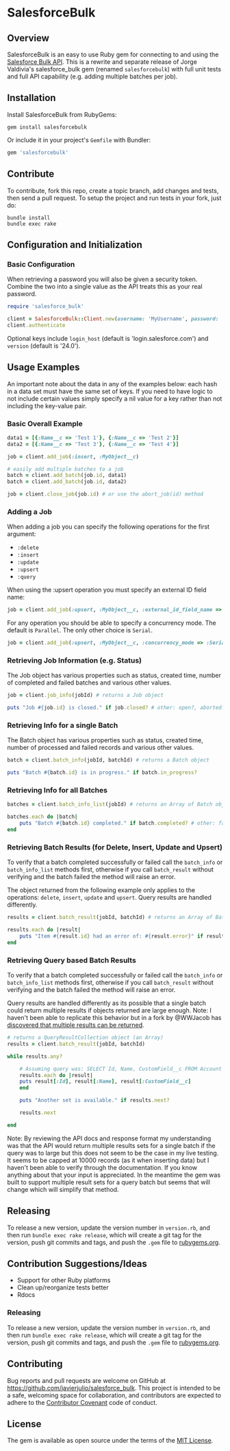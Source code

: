 # SalesforceBulk

## Overview

SalesforceBulk is an easy to use Ruby gem for connecting to and using the [Salesforce Bulk API](http://www.salesforce.com/us/developer/docs/api_asynch/index.htm). This is a rewrite and separate release of Jorge Valdivia's salesforce_bulk gem (renamed `salesforcebulk`) with full unit tests and full API capability (e.g. adding multiple batches per job).

## Installation

Install SalesforceBulk from RubyGems:

```
gem install salesforcebulk
```

Or include it in your project's `Gemfile` with Bundler:

```ruby
gem 'salesforcebulk'
```

## Contribute

To contribute, fork this repo, create a topic branch, add changes and tests, then send a pull request. To setup the project and run tests in your fork, just do:

```
bundle install
bundle exec rake
```

## Configuration and Initialization

### Basic Configuration

When retrieving a password you will also be given a security token. Combine the two into a single value as the API treats this as your real password.

```ruby
require 'salesforce_bulk'

client = SalesforceBulk::Client.new(username: 'MyUsername', password: 'MyPasswordWithSecurtyToken')
client.authenticate
```

Optional keys include `login_host` (default is 'login.salesforce.com') and `version` (default is '24.0').

## Usage Examples

An important note about the data in any of the examples below: each hash in a data set must have the same set of keys. If you need to have logic to not include certain values simply specify a nil value for a key rather than not including the key-value pair.

### Basic Overall Example

```ruby
data1 = [{:Name__c => 'Test 1'}, {:Name__c => 'Test 2'}]
data2 = [{:Name__c => 'Test 3'}, {:Name__c => 'Test 4'}]

job = client.add_job(:insert, :MyObject__c)

# easily add multiple batches to a job
batch = client.add_batch(job.id, data1)
batch = client.add_batch(job.id, data2)

job = client.close_job(job.id) # or use the abort_job(id) method
```

### Adding a Job

When adding a job you can specify the following operations for the first argument:
- `:delete`
- `:insert`
- `:update`
- `:upsert`
- `:query`

When using the :upsert operation you must specify an external ID field name:

```ruby
job = client.add_job(:upsert, :MyObject__c, :external_id_field_name => :MyId__c)
```

For any operation you should be able to specify a concurrency mode. The default is `Parallel`. The only other choice is `Serial`.

```ruby
job = client.add_job(:upsert, :MyObject__c, :concurrency_mode => :Serial, :external_id_field_name => :MyId__c)
```

### Retrieving Job Information (e.g. Status)

The Job object has various properties such as status, created time, number of completed and failed batches and various other values.

```ruby
job = client.job_info(jobId) # returns a Job object

puts "Job #{job.id} is closed." if job.closed? # other: open?, aborted?
```

### Retrieving Info for a single Batch

The Batch object has various properties such as status, created time, number of processed and failed records and various other values.

```ruby
batch = client.batch_info(jobId, batchId) # returns a Batch object

puts "Batch #{batch.id} is in progress." if batch.in_progress?
```

### Retrieving Info for all Batches

```ruby
batches = client.batch_info_list(jobId) # returns an Array of Batch objects

batches.each do |batch|
    puts "Batch #{batch.id} completed." if batch.completed? # other: failed?, in_progress?, queued?
end
```

### Retrieving Batch Results (for Delete, Insert, Update and Upsert)

To verify that a batch completed successfully or failed call the `batch_info` or `batch_info_list` methods first, otherwise if you call `batch_result` without verifying and the batch failed the method will raise an error.

The object returned from the following example only applies to the operations: `delete`, `insert`, `update` and `upsert`. Query results are handled differently.

```ruby
results = client.batch_result(jobId, batchId) # returns an Array of BatchResult objects

results.each do |result|
    puts "Item #{result.id} had an error of: #{result.error}" if result.error?
end
```

### Retrieving Query based Batch Results

To verify that a batch completed successfully or failed call the `batch_info` or `batch_info_list` methods first, otherwise if you call `batch_result` without verifying and the batch failed the method will raise an error.

Query results are handled differently as its possible that a single batch could return multiple results if objects returned are large enough. Note: I haven't been able to replicate this behavior but in a fork by @WWJacob has [discovered that multiple results can be returned](https://github.com/WWJacob/salesforce_bulk/commit/8f9e68c390230e885823e45cd2616ac3159697ef).

```ruby
# returns a QueryResultCollection object (an Array)
results = client.batch_result(jobId, batchId)

while results.any?

    # Assuming query was: SELECT Id, Name, CustomField__c FROM Account
    results.each do |result|
    puts result[:Id], result[:Name], result[:CustomField__c]
    end

    puts "Another set is available." if results.next?

    results.next

end
```

Note: By reviewing the API docs and response format my understanding was that the API would return multiple results sets for a single batch if the query was to large but this does not seem to be the case in my live testing. It seems to be capped at 10000 records (as it when inserting data) but I haven't been able to verify through the documentation. If you know anything about that your input is appreciated. In the meantime the gem was built to support multiple result sets for a query batch but seems that will change which will simplify that method.

## Releasing

To release a new version, update the version number in `version.rb`, and then run `bundle exec rake release`, which will create a git tag for the version, push git commits and tags, and push the `.gem` file to [rubygems.org](https://rubygems.org).

## Contribution Suggestions/Ideas

- Support for other Ruby platforms
- Clean up/reorganize tests better
- Rdocs

### Releasing

To release a new version, update the version number in `version.rb`, and then run `bundle exec rake release`, which will create a git tag for the version, push git commits and tags, and push the `.gem` file to [rubygems.org](https://rubygems.org).

## Contributing

Bug reports and pull requests are welcome on GitHub at https://github.com/javierjulio/salesforce_bulk. This project is intended to be a safe, welcoming space for collaboration, and contributors are expected to adhere to the [Contributor Covenant](http://contributor-covenant.org) code of conduct.

## License

The gem is available as open source under the terms of the [MIT License](https://opensource.org/licenses/MIT).
